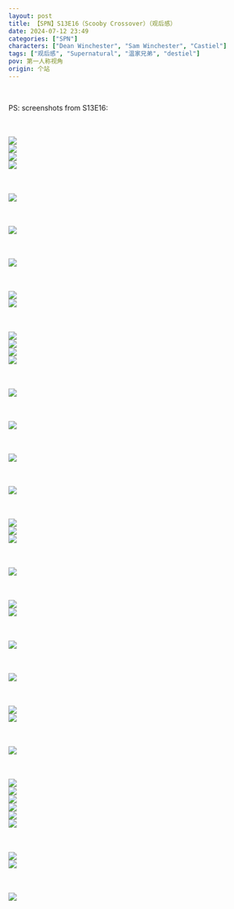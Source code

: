 ```yaml
---
layout: post
title: 【SPN】S13E16（Scooby Crossover）（观后感）
date: 2024-07-12 23:49
categories: ["SPN"]
characters: ["Dean Winchester", "Sam Winchester", "Castiel"]
tags: ["观后感", "Supernatural", "温家兄弟", "destiel"]
pov: 第一人称视角
origin: 个站
---
```


<br>

PS: screenshots from S13E16:

<br><br>
![](/assets/images/SPN/S13/2024-07-12-SPN-1316-1.jpg)
<br>
![](/assets/images/SPN/S13/2024-07-12-SPN-1316-2.jpg)
<br>
![](/assets/images/SPN/S13/2024-07-12-SPN-1316-3.jpg)
<br>
![](/assets/images/SPN/S13/2024-07-12-SPN-1316-4.jpg)
<br>

<br><br>
![](/assets/images/SPN/S13/2024-07-12-SPN-1316-5.jpg)
<br>

<br><br>
![](/assets/images/SPN/S13/2024-07-12-SPN-1316-6.jpg)
<br>

<br><br>
![](/assets/images/SPN/S13/2024-07-12-SPN-1316-7.jpg)
<br>

<br><br>
![](/assets/images/SPN/S13/2024-07-12-SPN-1316-8.jpg)
<br>
![](/assets/images/SPN/S13/2024-07-12-SPN-1316-9.jpg)
<br>

<br><br>
![](/assets/images/SPN/S13/2024-07-12-SPN-1316-10.jpg)
<br>
![](/assets/images/SPN/S13/2024-07-12-SPN-1316-11.jpg)
<br>
![](/assets/images/SPN/S13/2024-07-12-SPN-1316-12.jpg)
<br>
![](/assets/images/SPN/S13/2024-07-12-SPN-1316-13.jpg)
<br>

<br><br>
![](/assets/images/SPN/S13/2024-07-12-SPN-1316-14.jpg)
<br>

<br><br>
![](/assets/images/SPN/S13/2024-07-12-SPN-1316-15.jpg)
<br>

<br><br>
![](/assets/images/SPN/S13/2024-07-12-SPN-1316-16.jpg)
<br>

<br><br>
![](/assets/images/SPN/S13/2024-07-12-SPN-1316-17.jpg)
<br>

<br><br>
![](/assets/images/SPN/S13/2024-07-12-SPN-1316-18.jpg)
<br>
![](/assets/images/SPN/S13/2024-07-12-SPN-1316-19.jpg)
<br>
![](/assets/images/SPN/S13/2024-07-12-SPN-1316-20.jpg)
<br>

<br><br>
![](/assets/images/SPN/S13/2024-07-12-SPN-1316-21.jpg)
<br>

<br><br>
![](/assets/images/SPN/S13/2024-07-12-SPN-1316-22.jpg)
<br>
![](/assets/images/SPN/S13/2024-07-12-SPN-1316-23.jpg)
<br>

<br><br>
![](/assets/images/SPN/S13/2024-07-12-SPN-1316-24.jpg)
<br>

<br><br>
![](/assets/images/SPN/S13/2024-07-12-SPN-1316-25.jpg)
<br>

<br><br>
![](/assets/images/SPN/S13/2024-07-12-SPN-1316-26.jpg)
<br>
![](/assets/images/SPN/S13/2024-07-12-SPN-1316-27.jpg)
<br>

<br><br>
![](/assets/images/SPN/S13/2024-07-12-SPN-1316-28.jpg)
<br>

<br><br>
![](/assets/images/SPN/S13/2024-07-12-SPN-1316-29.jpg)
<br>
![](/assets/images/SPN/S13/2024-07-12-SPN-1316-30.jpg)
<br>
![](/assets/images/SPN/S13/2024-07-12-SPN-1316-31.jpg)
<br>
![](/assets/images/SPN/S13/2024-07-12-SPN-1316-32.jpg)
<br>
![](/assets/images/SPN/S13/2024-07-12-SPN-1316-33.jpg)
<br>
![](/assets/images/SPN/S13/2024-07-12-SPN-1316-34.jpg)
<br>

<br><br>
![](/assets/images/SPN/S13/2024-07-12-SPN-1316-35.jpg)
<br>
![](/assets/images/SPN/S13/2024-07-12-SPN-1316-36.jpg)
<br>

<br><br>
![](/assets/images/SPN/S13/2024-07-12-SPN-1316-37.jpg)
<br>
